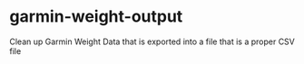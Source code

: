 # garmin-weight-output
Clean up Garmin Weight Data that is exported into a file that is a proper CSV file
